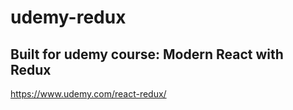 # udemy-redux


## Built for udemy course: Modern React with Redux
https://www.udemy.com/react-redux/
